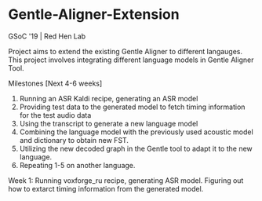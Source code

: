 # Gentle-Aligner-Extension
GSoC '19 | Red Hen Lab 

Project aims to extend the existing Gentle Aligner to different langauges. This project involves integrating different language models in Gentle Aligner Tool.

Milestones [Next 4-6 weeks]

1. Running an ASR Kaldi recipe, generating an ASR model
2. Providing test data to the generated model to fetch timing information for the test audio data
3. Using the transcript to generate a new language model
4. Combining the language model with the previously used acoustic model and dictionary to obtain new FST.
5. Utilizing the new decoded graph in the Gentle tool to adapt it to the new language.
6. Repeating 1-5 on another language. 

Week 1: Running voxforge_ru recipe, generating ASR model. Figuring out how to extarct timing information from the generated model. 

